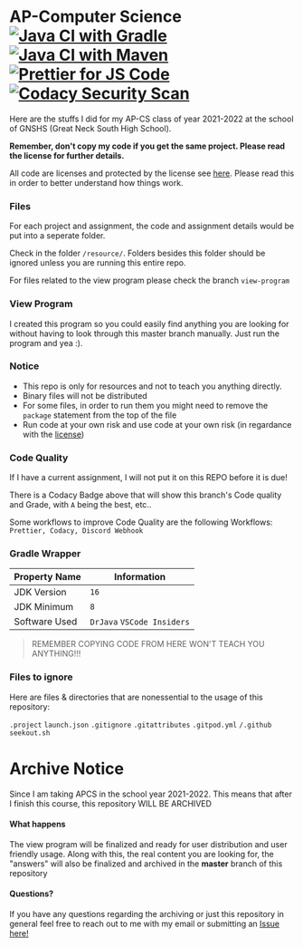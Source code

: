 <h1 id="ap-computer-science-java-ci-with-gradle-https-github-com-meng-jack-apcs-actions-workflows-gradle-yml-badge-svg-branch-dax-program-https-github-com-meng-jack-apcs-actions-workflows-gradle-yml-java-ci-with-maven-https-github-com-meng-jack-apcs-actions-workflows-maven-yml-badge-svg-branch-dax-program-https-github-com-meng-jack-apcs-actions-workflows-maven-yml-prettier-for-js-code-https-github-com-meng-jack-apcs-actions-workflows-prettify-yml-badge-svg-branch-dax-program-https-github-com-meng-jack-apcs-actions-workflows-prettify-yml-codacy-badge-master-https-api-codacy-com-project-badge-grade-151fd5e66914495e83eb60ae8fe73e65-https-app-codacy-com-gh-meng-jack-apcs-utm_source-github-com-utm_medium-referral-utm_content-meng-jack-apcs-utm_campaign-badge_grade_settings-codacy-security-scan-https-github-com-meng-jack-apcs-actions-workflows-codacy-analysis-yml-badge-svg-https-github-com-meng-jack-apcs-actions-workflows-codacy-analysis-yml-https-img-shields-io-github-languages-code-size-meng-jack-apcs-">AP-Computer Science <a href="https://github.com/meng-jack/apcs/actions/workflows/gradle.yml"><img src="https://github.com/meng-jack/apcs/actions/workflows/gradle.yml/badge.svg?branch=dax-program" alt="Java CI with Gradle"></a> <a href="https://github.com/meng-jack/apcs/actions/workflows/maven.yml"><img src="https://github.com/meng-jack/apcs/actions/workflows/maven.yml/badge.svg?branch=dax-program" alt="Java CI with Maven"></a> <a href="https://github.com/meng-jack/apcs/actions/workflows/prettify.yml"><img src="https://github.com/meng-jack/apcs/actions/workflows/prettify.yml/badge.svg?branch=dax-program" alt="Prettier for JS Code"></a></a><img src="https://img.shields.io/github/repo-size/exoad/apcs" alt=""><a href="https://github.com/exoad/apcs/actions/workflows/codacy-analysis.yml"><img src="https://github.com/exoad/apcs/actions/workflows/codacy-analysis.yml/badge.svg" alt="Codacy Security Scan"></a></h1>
<p>Here are the stuffs I did for my AP-CS class of year 2021-2022 at the school of GNSHS (Great Neck South High School).</p>
<p><strong>Remember, don&#39;t copy my code if you get the same project. Please read the license for further details.</strong></p>
<p>All code are licenses and protected by the license see <a href="./LICENSE.md">here</a>. Please read this in order to better understand how things work.</p>
<h3 id="files">Files</h3>
<p>For each project and assignment, the code and assignment details would be put into a seperate folder.</p>
<p>Check in the folder <code>/resource/</code>. Folders besides this folder should be ignored unless you are running this entire repo.</p>
<p>For files related to the view program please check the branch <code>view-program</code></p>
<h3 id="dax-program">View Program</h3>
<p>I created this program so you could easily find anything you are looking for without having to look through this master branch manually. Just run the program and yea :).</p>
<h3 id="notice">Notice</h3>
<ul>
<li>This repo is only for resources and not to teach you anything directly.</li>
<li>Binary files will not be distributed</li>
  <li>For some files, in order to run them you might need to remove the <code>package</code> statement from the top of the file</li>
<li>Run code at your own risk and use code at your own risk (in regardance with the <a href="./LICENSE.md">license</a>)</li>
</ul>
<h3 id="code-quality">Code Quality</h3>
<p>If I have a current assignment, I will not put it on this REPO before it is due!</p>
<p>There is a Codacy Badge above that will show this branch&#39;s Code quality and Grade, with <code>A</code> being the best, etc..</p>
<p>Some workflows to improve Code Quality are the following Workflows: <code>Prettier, Codacy, Discord Webhook</code></p>
<h3 id="gradle-wrapper">Gradle Wrapper</h3>
<table>
<thead>
<tr>
<th>Property Name</th>
<th>Information</th>
</tr>
</thead>
<tbody>
<tr>
<td>JDK Version</td>
<td><code>16</code></td>
</tr>
<tr>
<td>JDK Minimum</td>
<td><code>8</code></td>
</tr>
<tr>
<td>Software Used</td>
<td><code>DrJava</code> <code>VSCode Insiders</code></td>
</tr>
</tbody>
</table>
<blockquote>
<p>REMEMBER COPYING CODE FROM HERE WON&#39;T TEACH YOU ANYTHING!!!</p>
</blockquote>
<h3 id="files-to-ignore">Files to ignore</h3>
<p>Here are files &amp; directories that are nonessential to the usage of this repository:</p>
<p><code>.project</code>
<code>launch.json</code>
<code>.gitignore</code>
<code>.gitattributes</code>
<code>.gitpod.yml</code>
<code>/.github</code>
<code>seekout.sh</code></p>
<h1 id="archive-notice">Archive Notice</h1>
<p>Since I am taking APCS in the school year 2021-2022. This means that after I finish this course, this repository WILL BE ARCHIVED</p>
<h4 id="what-happens">What happens</h4>
<p>The view program will be finalized and ready for user distribution and user friendly usage. Along with this, the real content you are looking for, the &quot;answers&quot; will also be finalized and archived in the <strong>master</strong> branch of this repository</p>
<h4 id="questions-">Questions?</h4>
<p>If you have any questions regarding the archiving or just this repository in general feel free to reach out to me with my email or submitting an <a href="https://github.com/exoad/apcs/issues">Issue here!</a></p>

